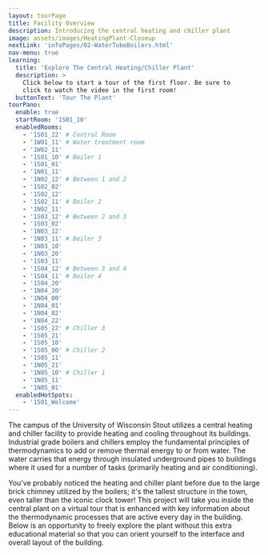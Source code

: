 ```yaml
---
layout: tourPage
title: Facility Overview
description: Introducing the central heating and chiller plant
image: assets/images/HeatingPlant-Closeup
nextLink: 'infoPages/02-WaterTubeBoilers.html'
nav-menu: true
learning:
  title: 'Explore The Central Heating/Chiller Plant'
  description: >
    Click below to start a tour of the first floor. Be sure to
    click to watch the video in the first room!
  buttonText: 'Tour The Plant'
tourPano:
  enable: true
  startRoom: '1S01_10'
  enabledRooms:
    - '1S01_22' # Control Room
    - '1W01_11' # Water treatment room
    - '1W02_11'
    - '1S01_10' # Boiler 1
    - '1S01_01'
    - '1N01_11'
    - '1N02_12' # Between 1 and 2
    - '1S02_02'
    - '1S02_12'
    - '1S02_11' # Boiler 2
    - '1N02_11'
    - '1S03_12' # Between 2 and 3
    - '1S03_02'
    - '1N03_12'
    - '1N03_11' # Boiler 3
    - '1N03_10'
    - '1N03_20'
    - '1S03_11'
    - '1S04_12' # Between 3 and 4
    - '1S04_11' # Boiler 4
    - '1S04_20'
    - '1N04_20'
    - '1N04_00'
    - '1N04_01'
    - '1N04_02'
    - '1N04_22'
    - '1S05_22' # Chiller 3
    - '1S05_21'
    - '1S05_10'
    - '1S05_00' # Chiller 2
    - '1S05_11'
    - '1N05_21'
    - '1N05_10' # Chiller 1
    - '1N05_11'
    - '1N05_01'
  enabledHotSpots:
    - '1S01_Welcome'
---
```

The campus of the University of Wisconsin Stout utilizes a central heating and chiller
facility to provide heating and cooling throughout its buildings. Industrial grade
boilers and chillers employ the fundamental principles of thermodynamics to add or
remove thermal energy to or from water. The water carries that energy through insulated
underground pipes to buildings where it used for a number of tasks (primarily heating and
air conditioning).

You've probably noticed the heating and chiller plant before due to the large brick
chimney utilized by the boilers; it's the tallest structure in the town, even taller
than the iconic clock tower! This project will take you inside the central plant on a
virtual tour that is enhanced with key information about the thermodynamic processes
that are active every day in the building. Below is an opportunity to freely explore the
plant without this extra educational material so that you can orient yourself to the
interface and overall layout of the building.

